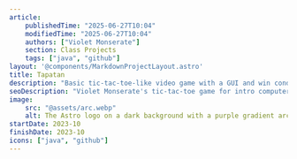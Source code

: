 ```yaml
---
article: 
    publishedTime: "2025-06-27T10:04"
    modifiedTime: "2025-06-27T10:04"
    authors: ["Violet Monserate"]
    section: Class Projects
    tags: ["java", "github"]
layout: '@components/MarkdownProjectLayout.astro'
title: Tapatan
description: "Basic tic-tac-toe-like video game with a GUI and win conditions"
seoDescription: "Violet Monserate's tic-tac-toe game for intro computer science course at University of Washington in Java"
image:
    src: "@assets/arc.webp"
    alt: The Astro logo on a dark background with a purple gradient arc.
startDate: 2023-10
finishDate: 2023-10
icons: ["java", "github"]
---
```

